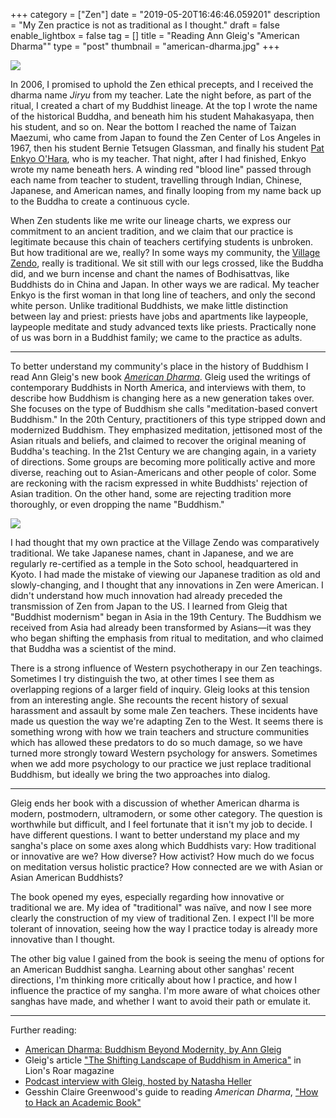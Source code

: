 +++
category = ["Zen"]
date = "2019-05-20T16:46:46.059201"
description = "My Zen practice is not as traditional as I thought."
draft = false
enable_lightbox = false
tag = []
title = "Reading Ann Gleig's \"American Dharma\""
type = "post"
thumbnail = "american-dharma.jpg"
+++

![](ketchimiyaku.jpg)

In 2006, I promised to uphold the Zen ethical precepts, and I received the dharma name *Jiryu* from my teacher. Late the night before, as part of the ritual, I created a chart of my Buddhist lineage. At the top I wrote the name of the historical Buddha, and beneath him his student Mahakasyapa, then his student, and so on. Near the bottom I reached the name of Taizan Maezumi, who came from Japan to found the Zen Center of Los Angeles in 1967, then his student Bernie Tetsugen Glassman, and finally his student [Pat Enkyo O'Hara](https://villagezendo.org/teachers/roshi-enkyo-ohara/), who is my teacher. That night, after I had finished, Enkyo wrote my name beneath hers. A winding red "blood line" passed through each name from teacher to student, travelling through Indian, Chinese, Japanese, and American names, and finally looping from my name back up to the Buddha to create a continuous cycle.

When Zen students like me write our lineage charts, we express our commitment to an ancient tradition, and we claim that our practice is legitimate because this chain of teachers certifying students is unbroken. But how traditional are we, really? In some ways my community, the [Village Zendo](https://villagezendo.org/), really is traditional. We sit still with our legs crossed, like the Buddha did, and we burn incense and chant the names of Bodhisattvas, like Buddhists do in China and Japan. In other ways we are radical. My teacher Enkyo is the first woman in that long line of teachers, and only the second white person. Unlike traditional Buddhists, we make little distinction between lay and priest: priests have jobs and apartments like laypeople, laypeople meditate and study advanced texts like priests. Practically none of us was born in a Buddhist family; we came to the practice as adults.

***

To better understand my community's place in the history of Buddhism I read Ann Gleig's new book [_American_ _Dharma_](https://www.amazon.com/dp/B07N8V98R5/). Gleig used the writings of contemporary Buddhists in North America, and interviews with them, to describe how Buddhism is changing here as a new generation takes over. She focuses on the type of Buddhism she calls "meditation-based convert Buddhism." In the 20th Century, practitioners of this type stripped down and modernized Buddhism. They emphasized meditation, jettisoned most of the Asian rituals and beliefs, and claimed to recover the original meaning of Buddha's teaching. In the 21st Century we are changing again, in a variety of directions. Some groups are becoming more politically active and more diverse, reaching out to Asian-Americans and other people of color. Some are reckoning with the racism expressed in white Buddhists' rejection of Asian tradition. On the other hand, some are rejecting tradition more thoroughly, or even dropping the name "Buddhism."

![](american-dharma.jpg)

I had thought that my own practice at the Village Zendo was comparatively traditional. We take Japanese names, chant in Japanese, and we are regularly re-certified as a temple in the Soto school, headquartered in Kyoto. I had made the mistake of viewing our Japanese tradition as old and slowly-changing, and I thought that any innovations in Zen were American. I didn't understand how much innovation had already preceded the transmission of Zen from Japan to the US. I learned from Gleig that "Buddhist modernism" began in Asia in the 19th Century. The Buddhism we received from Asia had already been transformed by Asians&mdash;it was they who began shifting the emphasis from ritual to meditation, and who claimed that Buddha was a scientist of the mind.

There is a strong influence of Western psychotherapy in our Zen teachings. Sometimes I try distinguish the two, at other times I see them as overlapping regions of a larger field of inquiry. Gleig looks at this tension from an interesting angle. She recounts the recent history of sexual harassment and assault by some male Zen teachers. These incidents have made us question the way we're adapting Zen to the West. It seems there is something wrong with how we train teachers and structure communities which has allowed these predators to do so much damage, so we have turned more strongly toward Western psychology for answers. Sometimes when we add more psychology to our practice we just replace traditional Buddhism, but ideally we bring the two approaches into dialog.

***

Gleig ends her book with a discussion of whether American dharma is modern, postmodern, ultramodern, or some other category. The question is worthwhile but difficult, and I feel fortunate that it isn't my job to decide. I have different questions. I want to better understand my place and my sangha's place on some axes along which Buddhists vary: How traditional or innovative are we? How diverse? How activist? How much do we focus on meditation versus holistic practice? How connected are we with Asian or Asian American Buddhists?

The book opened my eyes, especially regarding how innovative or traditional we are. My idea of "traditional" was naïve, and now I see more clearly the construction of my view of traditional Zen. I expect I'll be more tolerant of innovation, seeing how the way I practice today is already more innovative than I thought.

The other big value I gained from the book is seeing the menu of options for an American Buddhist sangha. Learning about other sanghas' recent directions, I'm thinking more critically about how I practice, and how I influence the practice of my sangha. I'm more aware of what choices other sanghas have made, and whether I want to avoid their path or emulate it.

***

Further reading:

* [American Dharma: Buddhism Beyond Modernity, by Ann Gleig](https://www.amazon.com/dp/B07N8V98R5/)
* Gleig's article ["The Shifting Landscape of Buddhism in America"](https://www.lionsroar.com/the-shifting-landscape-of-buddhism-in-america/) in Lion's Roar magazine
* [Podcast interview with Gleig, hosted by Natasha Heller](https://podcasts.apple.com/us/podcast/ann-gleig-american-dharma-buddhism-beyond-modernity/id762715827?i=1000436565688)
* Gesshin Claire Greenwood's guide to reading _American_ _Dharma_, ["How to Hack an Academic Book"](https://medium.com/@clairegesshin/how-to-hack-an-academic-book-ebc9ab41ee85)
